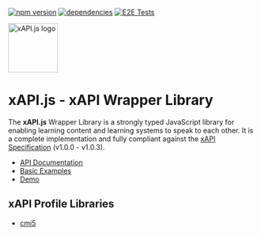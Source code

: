 [![npm version](https://img.shields.io/npm/v/@xapi/xapi.svg)](https://www.npmjs.com/package/@xapi/xapi) [![dependencies](https://david-dm.org/xapijs/xapi.svg)](https://david-dm.org/xapijs/xapi)
 [![E2E Tests](https://github.com/xapijs/xapi/workflows/E2E%20Tests/badge.svg)](https://github.com/xapijs/xapi/actions/workflows/test-push-to-master.yml)

[<img width="100" src="https://avatars3.githubusercontent.com/u/65084607?s=200&v=4" alt="xAPI.js logo">](https://www.xapijs.dev)

# xAPI.js - xAPI Wrapper Library

The **xAPI.js** Wrapper Library is a strongly typed JavaScript library for enabling learning content and learning systems to speak to each other. It is a complete implementation and fully compliant against the [xAPI Specification](https://github.com/adlnet/xAPI-Spec) (v1.0.0 - v1.0.3).

- [API Documentation](https://www.xapijs.dev/xapi-wrapper-library)
- [Basic Examples](https://github.com/xapijs/xapi/tree/master/example)
- [Demo](https://github.com/xapijs/xapi-demo)

## xAPI Profile Libraries

- [cmi5](https://github.com/xapijs/cmi5)
